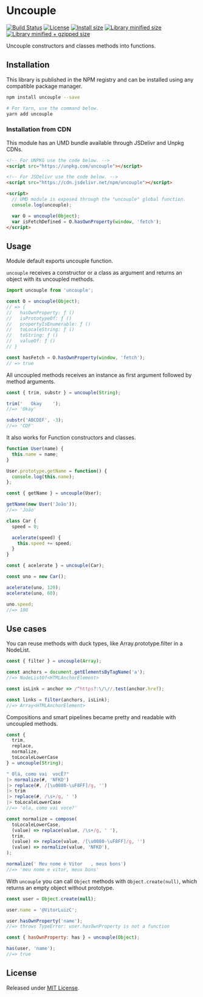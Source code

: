 # Uncouple

[![Build Status](https://travis-ci.org/VitorLuizC/uncouple.svg?branch=master)](https://travis-ci.org/VitorLuizC/uncouple)
[![License](https://badgen.net/github/license/VitorLuizC/uncouple)](./LICENSE)
[![Install size](https://packagephobia.now.sh/badge?p=uncouple)](https://packagephobia.now.sh/result?p=uncouple)
[![Library minified size](https://badgen.net/bundlephobia/min/uncouple)](https://bundlephobia.com/result?p=uncouple)
[![Library minified + gzipped size](https://badgen.net/bundlephobia/minzip/uncouple)](https://bundlephobia.com/result?p=uncouple)

Uncouple constructors and classes methods into functions.

## Installation

This library is published in the NPM registry and can be installed using any compatible package manager.

```sh
npm install uncouple --save

# For Yarn, use the command below.
yarn add uncouple
```

### Installation from CDN

This module has an UMD bundle available through JSDelivr and Unpkg CDNs.

```html
<!-- For UNPKG use the code below. -->
<script src="https://unpkg.com/uncouple"></script>

<!-- For JSDelivr use the code below. -->
<script src="https://cdn.jsdelivr.net/npm/uncouple"></script>

<script>
  // UMD module is exposed through the "uncouple" global function.
  console.log(uncouple);

  var O = uncouple(Object);
  var isFetchDefined = O.hasOwnProperty(window, 'fetch');
</script>
```

## Usage

Module default exports uncouple function.

`uncouple` receives a constructor or a class as argument and returns an object with its uncoupled methods.

```js
import uncouple from 'uncouple';

const O = uncouple(Object);
// => {
//   hasOwnProperty: ƒ ()
//   isPrototypeOf: ƒ ()
//   propertyIsEnumerable: ƒ ()
//   toLocaleString: ƒ ()
//   toString: ƒ ()
//   valueOf: ƒ ()
// }

const hasFetch = O.hasOwnProperty(window, 'fetch');
// => true
```

All uncoupled methods receives an instance as first argument followed by method arguments.

```js
const { trim, substr } = uncouple(String);

trim('   Okay    ');
//=> 'Okay'

substr('ABCDEF', -3);
//=> 'CDF'
```

It also works for Function constructors and classes.

```js
function User(name) {
  this.name = name;
}

User.prototype.getName = function() {
  console.log(this.name);
};

const { getName } = uncouple(User);

getName(new User('João'));
//=> 'João'

class Car {
  speed = 0;

  acelerate(speed) {
    this.speed += speed;
  }
}

const { acelerate } = uncouple(Car);

const uno = new Car();

acelerate(uno, 120);
acelerate(uno, 60);

uno.speed;
//=> 180
```

## Use cases

You can reuse methods with duck types, like Array.prototype.filter in a NodeList.

```js
const { filter } = uncouple(Array);

const anchors = document.getElementsByTagName('a');
//=> NodeListOf<HTMLAnchorElement>

const isLink = anchor => /^https?:\/\//.test(anchor.href);

const links = filter(anchors, isLink);
//=> Array<HTMLAnchorElement>
```

Compositions and smart pipelines became pretty and readable with uncoupled methods.

```js
const {
  trim,
  replace,
  normalize,
  toLocaleLowerCase
} = uncouple(String);

" Olá, como vai  vocÊ?"
|> normalize(#, 'NFKD')
|> replace(#, /[\u0080-\uF8FF]/g, '')
|> trim
|> replace(#, /\s+/g, ' ')
|> toLocaleLowerCase
//=> 'ola, como vai voce?'

const normalize = compose(
  toLocaleLowerCase,
  (value) => replace(value, /\s+/g, ' '),
  trim,
  (value) => replace(value, /[\u0080-\uF8FF]/g, '')
  (value) => normalize(value, 'NFKD'),
);

normalize(' Meu nome é Vitor   , meus bons')
//=> 'meu nome e vitor, meus bons'
```

With `uncouple` you can call `Object` methods with `Object.create(null)`, which returns an empty object without prototype.

```js
const user = Object.create(null);

user.name = '@VitorLuizC';

user.hasOwnProperty('name');
//=> throws TypeError: user.hasOwnProperty is not a function

const { hasOwnProperty: has } = uncouple(Object);

has(user, 'name');
//=> true
```

## License

Released under [MIT License](./LICENSE).

